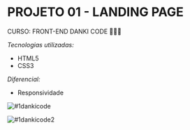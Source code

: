 # PROJETO 01 - LANDING PAGE 
CURSO: FRONT-END DANKI CODE 👩🏻‍💻

*Tecnologias utilizadas:*
- HTML5
- CSS3

*Diferencial:*
- Responsividade

![#1dankicode](https://user-images.githubusercontent.com/45838303/115115429-d55e2a00-9f6a-11eb-9b8a-692f1de98645.png)

![#1dankicode2](https://user-images.githubusercontent.com/45838303/115115473-08082280-9f6b-11eb-9bb3-36ce265350e9.png)

